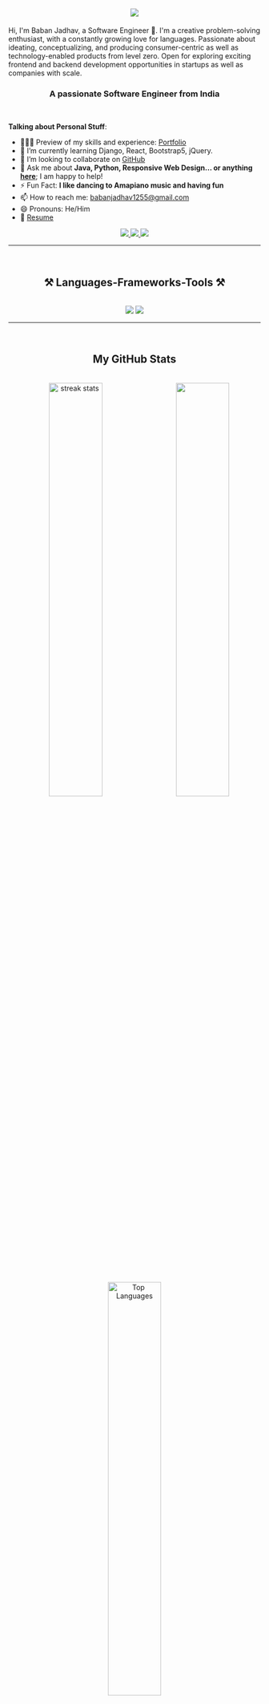 <h1 align="center" style="color:orange">
    <img src="https://readme-typing-svg.herokuapp.com/?font=Righteous&size=35&center=true&vCenter=true&width=500&height=70&duration=4000&lines=Hi+There!+👋;+I'm+Baban+Jadhav!;" />
</h1>

<p>Hi, I'm Baban Jadhav, a Software Engineer 🚀. I'm a creative problem-solving enthusiast, with a constantly growing love for languages. Passionate about ideating, conceptualizing, and producing consumer-centric as well as technology-enabled products from level zero. Open for exploring exciting frontend and backend development opportunities in startups as well as companies with scale.</p>

<h3 align="center">A passionate Software Engineer from India</h3>

<br/>

**Talking about Personal Stuff**:

- 👨🏽‍💻 Preview of my skills and experience: [Portfolio](https://bjadhav.pythonanywhere.com/)
- 🌱 I’m currently learning Django, React, Bootstrap5, jQuery.
- 👯 I’m looking to collaborate on [GitHub](https://github.com)
- 💬 Ask me about **Java, Python, Responsive Web Design... or anything [here](https://github.com/Babanjadhav1255/Babanjadhav1255/issues)**; I am happy to help!
- ⚡️ Fun Fact: **I like dancing to Amapiano music and having fun**
- 📫 How to reach me: [babanjadhav1255@gmail.com](mailto:babanjadhav1255@gmail.com)
- 😄 Pronouns: He/Him
- 📝 [Resume](https://bjadhav.pythonanywhere.com/)

<div align="center"> 
  <a href="mailto:babanjadhav1255@gmail.com">
    <img src="https://img.shields.io/badge/Gmail-333333?style=for-the-badge&logo=gmail&logoColor=red" />
  </a>
  <a href="https://www.linkedin.com/in/babanjadhav/" target="_blank">
    <img src="https://img.shields.io/badge/LinkedIn-0077B5?style=for-the-badge&logo=linkedin&logoColor=white" />
  </a>
  <a href="https://bjadhav.pythonanywhere.com/" target="_blank">
      <img src="https://img.shields.io/badge/Portfolio-FF5722?style=for-the-badge&logo=todoist&logoColor=white" />
  </a>
</div>

<hr/>
<br>
<h2 align="center">⚒️ Languages-Frameworks-Tools ⚒️</h2>
<br/>
<div align="center">
    <img src="https://skillicons.dev/icons?i=css,html,vscode,github,aws,django,git,react" />
    <img src="https://skillicons.dev/icons?i=postgresql,python,javascript,pycharm,c,java,eclipse,mysql,flask" /><br>
</div>

<hr/>
<br>
<h2 align="center">My GitHub Stats</h2>
<br>
<div align=center>
   <img width="46%" src="https://streak-stats.demolab.com/?user=Babanjadhav1255&count_private=true&theme=react&border_radius=10" alt="streak stats"/>     
   <img align="right" width="46%" src="https://github-readme-stats.vercel.app/api?username=Babanjadhav1255&show_icons=true&theme=gruvbox" />
   <img width="46%" align="center" src="https://github-readme-stats.vercel.app/api/top-langs/?username=Babanjadhav1255&hide=HTML&langs_count=8&layout=compact&theme=react&border_radius=10&size_weight=0.5&count_weight=0.5&exclude_repo=github-readme-stats" alt="Top Languages"/>   
</div>
<br>
<br>
<div align="center">
<a href='https://ko-fi.com/babanjadhav' target='_blank'><img height='64' style='border:0px;height:64px;' src='https://storage.ko-fi.com/cdn/kofi1.png?v=3' border='0' alt='Buy Me a Coffee at ko-fi.com' /></a>
</div>

<br/>
